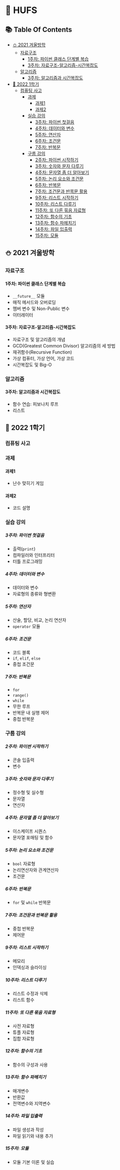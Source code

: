 # :owl: HUFS

## :books: Table Of Contents

- [:snowman: 2021 겨울방학](#snowman-2021-겨울방학)
  - [자료구조](#자료구조)
    - [1주차: 파이썬 클래스 단계별 복습](#1주차-파이썬-클래스-단계별-복습)
    - [3주차: 자료구조-알고리즘-시간복잡도](#3주차-자료구조-알고리즘-시간복잡도)
  - [알고리즘](#알고리즘)
    - [3주차: 알고리즘과 시간복잡도](#3주차-알고리즘과-시간복잡도)
- [:seedling: 2022 1학기](#seedling-2022-1학기)
  - [컴퓨팅 사고](#컴퓨팅-사고)
    - [과제](#과제)
      - [과제1](#과제1)
      - [과제2](#과제2)
    - [실습 강의](#실습-강의)
      - [3주차: 파이썬 첫걸음](#3주차-파이썬-첫걸음)
      - [4주차: 데이터와 변수](#4주차-데이터와-변수)
      - [5주차: 연산자](#5주차-연산자)
      - [6주차: 조건문](#6주차-조건문)
      - [7주차: 반복문](#7주차-반복문)
    - [구름 강의](#구름-강의)
      - [2주차: 파이썬 시작하기](#2주차-파이썬-시작하기)
      - [3주차: 숫자와 문자 다루기](#3주차-숫자와-문자-다루기)
      - [4주차: 문자열 좀 더 알아보기](#4주차-문자열-좀-더-알아보기)
      - [5주차: 논리 요소와 조건문](#5주차-논리-요소와-조건문)
      - [6주차: 반복문](#6주차-반복문)
      - [7주차: 조건문과 반목문 활용](#7주차-조건문과-반복문-활용)
      - [9주차: 리스트 시작하기](#9주차-리스트-시작하기)
      - [10주차: 리스트 다루기](#10주차-리스트-다루기)
      - [11주차: 또 다른 묶음 자료형](#11주차-또-다른-묶음-자료형)
      - [12주차: 함수의 기초](#12주차-함수의-기초)
      - [13주차: 함수 파헤치기](#13주차-함수-파헤치기)
      - [14주차: 파일 입출력](#14주차-파일-입출력)
      - [15주차: 모듈](#15주차-모듈)

## :snowman: 2021 겨울방학

### 자료구조

#### 1주차: 파이썬 클래스 단계별 복습

- `__future__` 모듈
- 매직 메서드와 오버로딩
- 멤버 변수 및 Non-Public 변수
- 이터레이터

#### 3주차: 자료구조-알고리즘-시간복잡도

- 자료구조 및 알고리즘의 개념
- GCD(Greatest Common Divisor) 알고리즘의 세 방법
- 재귀함수(Recursive Function)
- 가상 컴퓨터, 가상 언어, 가상 코드
- 시간복잡도 및 Big-O

### 알고리즘

#### 3주차: 알고리즘과 시간복잡도

- 함수 연습: 피보나치 루프
- 리스트

## :seedling: 2022 1학기

### 컴퓨팅 사고

### 과제

#### 과제1

- 난수 맞히기 게임

#### 과제2

- 코드 설명

### 실습 강의

##### 3주차: 파이썬 첫걸음

- 출력(`print`)
- 컴파일러와 인터프리터
- 터틀 프로그래밍

##### 4주차: 데이터와 변수

- 데이터와 변수
- 자료형의 종류와 형변환

##### 5주차: 연산자

- 산술, 할당, 비교, 논리 연산자
- `operator` 모듈

##### 6주차: 조건문

- 코드 블록
- `if`, `elif`, `else`
- 중첩 조건문

##### 7주차: 반복문

- `for`
- `range()`
- `while`
- 무한 루프
- 반복문 내 실행 제어
- 중첩 반복문

### 구름 강의

##### 2주차: 파이썬 시작하기

- 콘솔 입출력
- 변수

##### 3주차: 숫자와 문자 다루기

- 정수형 및 실수형
- 문자열
- 연산자

##### 4주차: 문자열 좀 더 알아보기

- 이스케이프 시퀀스
- 문자열 포매팅 및 함수

##### 5주차: 논리 요소와 조건문

- `bool` 자료형
- 논리연산자와 관계연산자
- 조건문

##### 6주차: 반복문

- `for` 및 `while` 반복문

##### 7주차: 조건문과 반복문 활용

- 중첩 반복문
- 제어문

##### 9주차: 리스트 시작하기

- 메모리
- 인덱싱과 슬라이싱

##### 10주차: 리스트 다루기

- 리스트 수정과 삭제
- 리스트 함수

##### 11주차: 또 다른 묶음 자료형

- 사전 자료형
- 튜플 자료형
- 집합 자료형

##### 12주차: 함수의 기초

- 함수의 구성과 사용

##### 13주차: 함수 파헤치기

- 매개변수
- 반환값
- 전역변수와 지역변수

##### 14주차: 파일 입출력

- 파일 생성과 작성
- 파일 읽기와 내용 추가

##### 15주차: 모듈

- 모듈 기본 이론 및 실습
